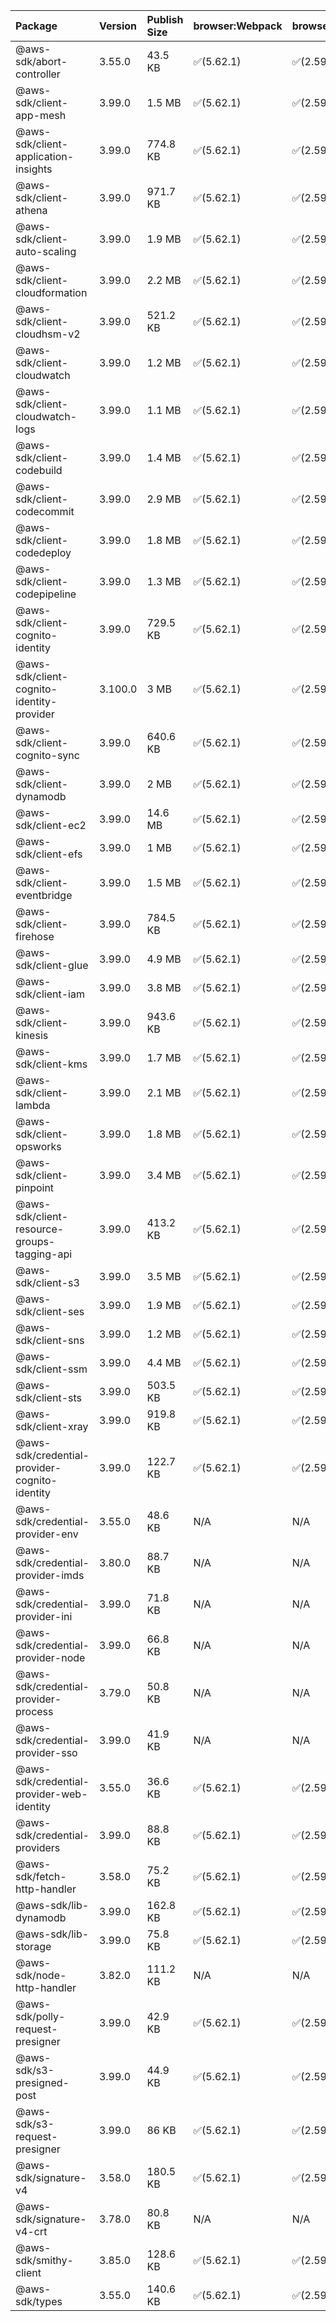 | Package | Version | Publish Size | browser:Webpack | browser:Rollup | browser:EsBuild |
| :------ | :------ | :----------- | :------ | :----- | :------- |
|@aws-sdk/abort-controller|3.55.0|43.5 KB|✅(5.62.1)|✅(2.59.0)|✅(0.13.12)|
|@aws-sdk/client-app-mesh|3.99.0|1.5 MB|✅(5.62.1)|✅(2.59.0)|✅(0.13.12)|
|@aws-sdk/client-application-insights|3.99.0|774.8 KB|✅(5.62.1)|✅(2.59.0)|✅(0.13.12)|
|@aws-sdk/client-athena|3.99.0|971.7 KB|✅(5.62.1)|✅(2.59.0)|✅(0.13.12)|
|@aws-sdk/client-auto-scaling|3.99.0|1.9 MB|✅(5.62.1)|✅(2.59.0)|✅(0.13.12)|
|@aws-sdk/client-cloudformation|3.99.0|2.2 MB|✅(5.62.1)|✅(2.59.0)|✅(0.13.12)|
|@aws-sdk/client-cloudhsm-v2|3.99.0|521.2 KB|✅(5.62.1)|✅(2.59.0)|✅(0.13.12)|
|@aws-sdk/client-cloudwatch|3.99.0|1.2 MB|✅(5.62.1)|✅(2.59.0)|✅(0.13.12)|
|@aws-sdk/client-cloudwatch-logs|3.99.0|1.1 MB|✅(5.62.1)|✅(2.59.0)|✅(0.13.12)|
|@aws-sdk/client-codebuild|3.99.0|1.4 MB|✅(5.62.1)|✅(2.59.0)|✅(0.13.12)|
|@aws-sdk/client-codecommit|3.99.0|2.9 MB|✅(5.62.1)|✅(2.59.0)|✅(0.13.12)|
|@aws-sdk/client-codedeploy|3.99.0|1.8 MB|✅(5.62.1)|✅(2.59.0)|✅(0.13.12)|
|@aws-sdk/client-codepipeline|3.99.0|1.3 MB|✅(5.62.1)|✅(2.59.0)|✅(0.13.12)|
|@aws-sdk/client-cognito-identity|3.99.0|729.5 KB|✅(5.62.1)|✅(2.59.0)|✅(0.13.12)|
|@aws-sdk/client-cognito-identity-provider|3.100.0|3 MB|✅(5.62.1)|✅(2.59.0)|✅(0.13.12)|
|@aws-sdk/client-cognito-sync|3.99.0|640.6 KB|✅(5.62.1)|✅(2.59.0)|✅(0.13.12)|
|@aws-sdk/client-dynamodb|3.99.0|2 MB|✅(5.62.1)|✅(2.59.0)|✅(0.13.12)|
|@aws-sdk/client-ec2|3.99.0|14.6 MB|✅(5.62.1)|✅(2.59.0)|✅(0.13.12)|
|@aws-sdk/client-efs|3.99.0|1 MB|✅(5.62.1)|✅(2.59.0)|✅(0.13.12)|
|@aws-sdk/client-eventbridge|3.99.0|1.5 MB|✅(5.62.1)|✅(2.59.0)|✅(0.13.12)|
|@aws-sdk/client-firehose|3.99.0|784.5 KB|✅(5.62.1)|✅(2.59.0)|✅(0.13.12)|
|@aws-sdk/client-glue|3.99.0|4.9 MB|✅(5.62.1)|✅(2.59.0)|✅(0.13.12)|
|@aws-sdk/client-iam|3.99.0|3.8 MB|✅(5.62.1)|✅(2.59.0)|✅(0.13.12)|
|@aws-sdk/client-kinesis|3.99.0|943.6 KB|✅(5.62.1)|✅(2.59.0)|✅(0.13.12)|
|@aws-sdk/client-kms|3.99.0|1.7 MB|✅(5.62.1)|✅(2.59.0)|✅(0.13.12)|
|@aws-sdk/client-lambda|3.99.0|2.1 MB|✅(5.62.1)|✅(2.59.0)|✅(0.13.12)|
|@aws-sdk/client-opsworks|3.99.0|1.8 MB|✅(5.62.1)|✅(2.59.0)|✅(0.13.12)|
|@aws-sdk/client-pinpoint|3.99.0|3.4 MB|✅(5.62.1)|✅(2.59.0)|✅(0.13.12)|
|@aws-sdk/client-resource-groups-tagging-api|3.99.0|413.2 KB|✅(5.62.1)|✅(2.59.0)|✅(0.13.12)|
|@aws-sdk/client-s3|3.99.0|3.5 MB|✅(5.62.1)|✅(2.59.0)|✅(0.13.12)|
|@aws-sdk/client-ses|3.99.0|1.9 MB|✅(5.62.1)|✅(2.59.0)|✅(0.13.12)|
|@aws-sdk/client-sns|3.99.0|1.2 MB|✅(5.62.1)|✅(2.59.0)|✅(0.13.12)|
|@aws-sdk/client-ssm|3.99.0|4.4 MB|✅(5.62.1)|✅(2.59.0)|✅(0.13.12)|
|@aws-sdk/client-sts|3.99.0|503.5 KB|✅(5.62.1)|✅(2.59.0)|✅(0.13.12)|
|@aws-sdk/client-xray|3.99.0|919.8 KB|✅(5.62.1)|✅(2.59.0)|✅(0.13.12)|
|@aws-sdk/credential-provider-cognito-identity|3.99.0|122.7 KB|✅(5.62.1)|✅(2.59.0)|✅(0.13.12)|
|@aws-sdk/credential-provider-env|3.55.0|48.6 KB|N/A|N/A|N/A|
|@aws-sdk/credential-provider-imds|3.80.0|88.7 KB|N/A|N/A|N/A|
|@aws-sdk/credential-provider-ini|3.99.0|71.8 KB|N/A|N/A|N/A|
|@aws-sdk/credential-provider-node|3.99.0|66.8 KB|N/A|N/A|N/A|
|@aws-sdk/credential-provider-process|3.79.0|50.8 KB|N/A|N/A|N/A|
|@aws-sdk/credential-provider-sso|3.99.0|41.9 KB|N/A|N/A|N/A|
|@aws-sdk/credential-provider-web-identity|3.55.0|36.6 KB|✅(5.62.1)|✅(2.59.0)|✅(0.13.12)|
|@aws-sdk/credential-providers|3.99.0|88.8 KB|✅(5.62.1)|✅(2.59.0)|✅(0.13.12)|
|@aws-sdk/fetch-http-handler|3.58.0|75.2 KB|✅(5.62.1)|✅(2.59.0)|✅(0.13.12)|
|@aws-sdk/lib-dynamodb|3.99.0|162.8 KB|✅(5.62.1)|✅(2.59.0)|✅(0.13.12)|
|@aws-sdk/lib-storage|3.99.0|75.8 KB|✅(5.62.1)|✅(2.59.0)|✅(0.13.12)|
|@aws-sdk/node-http-handler|3.82.0|111.2 KB|N/A|N/A|N/A|
|@aws-sdk/polly-request-presigner|3.99.0|42.9 KB|✅(5.62.1)|✅(2.59.0)|✅(0.13.12)|
|@aws-sdk/s3-presigned-post|3.99.0|44.9 KB|✅(5.62.1)|✅(2.59.0)|✅(0.13.12)|
|@aws-sdk/s3-request-presigner|3.99.0|86 KB|✅(5.62.1)|✅(2.59.0)|✅(0.13.12)|
|@aws-sdk/signature-v4|3.58.0|180.5 KB|✅(5.62.1)|✅(2.59.0)|✅(0.13.12)|
|@aws-sdk/signature-v4-crt|3.78.0|80.8 KB|N/A|N/A|N/A|
|@aws-sdk/smithy-client|3.85.0|128.6 KB|✅(5.62.1)|✅(2.59.0)|✅(0.13.12)|
|@aws-sdk/types|3.55.0|140.6 KB|✅(5.62.1)|✅(2.59.0)|✅(0.13.12)|
